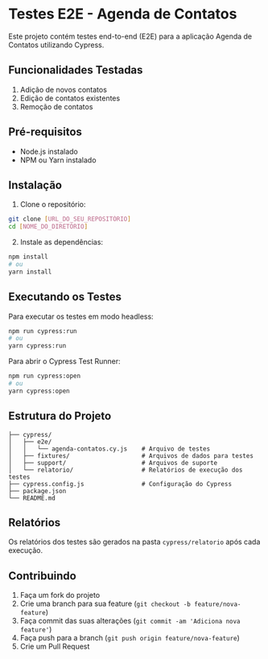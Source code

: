 # Testes E2E - Agenda de Contatos

Este projeto contém testes end-to-end (E2E) para a aplicação Agenda de Contatos utilizando Cypress.

## Funcionalidades Testadas

1. Adição de novos contatos
2. Edição de contatos existentes
3. Remoção de contatos

## Pré-requisitos

- Node.js instalado
- NPM ou Yarn instalado

## Instalação

1. Clone o repositório:
```bash
git clone [URL_DO_SEU_REPOSITÓRIO]
cd [NOME_DO_DIRETÓRIO]
```

2. Instale as dependências:
```bash
npm install
# ou
yarn install
```

## Executando os Testes

Para executar os testes em modo headless:
```bash
npm run cypress:run
# ou
yarn cypress:run
```

Para abrir o Cypress Test Runner:
```bash
npm run cypress:open
# ou
yarn cypress:open
```

## Estrutura do Projeto

```
├── cypress/
│   ├── e2e/
│   │   └── agenda-contatos.cy.js    # Arquivo de testes
│   ├── fixtures/                    # Arquivos de dados para testes
│   ├── support/                     # Arquivos de suporte
│   └── relatorio/                   # Relatórios de execução dos testes
├── cypress.config.js                # Configuração do Cypress
├── package.json
└── README.md
```

## Relatórios

Os relatórios dos testes são gerados na pasta `cypress/relatorio` após cada execução.

## Contribuindo

1. Faça um fork do projeto
2. Crie uma branch para sua feature (`git checkout -b feature/nova-feature`)
3. Faça commit das suas alterações (`git commit -am 'Adiciona nova feature'`)
4. Faça push para a branch (`git push origin feature/nova-feature`)
5. Crie um Pull Request 